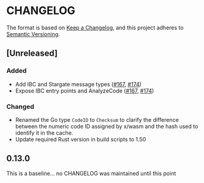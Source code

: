 # CHANGELOG

The format is based on [Keep a Changelog](https://keepachangelog.com/en/1.0.0/),
and this project adheres to
[Semantic Versioning](https://semver.org/spec/v2.0.0.html).

## [Unreleased]

### Added

- Add IBC and Stargate message types ([#167], [#174])
- Expose IBC entry points and AnalyzeCode ([#167], [#174])

[#167]: https://github.com/CosmWasm/wasmvm/pull/167
[#174]: https://github.com/CosmWasm/wasmvm/pull/174

### Changed

- Renamed the Go type `CodeID` to `Checksum` to clarify the difference between
  the numeric code ID assigned by x/wasm and the hash used to identify it in the cache.
- Update required Rust version in build scripts to 1.50

## 0.13.0

This is a baseline... no CHANGELOG was maintained until this point
